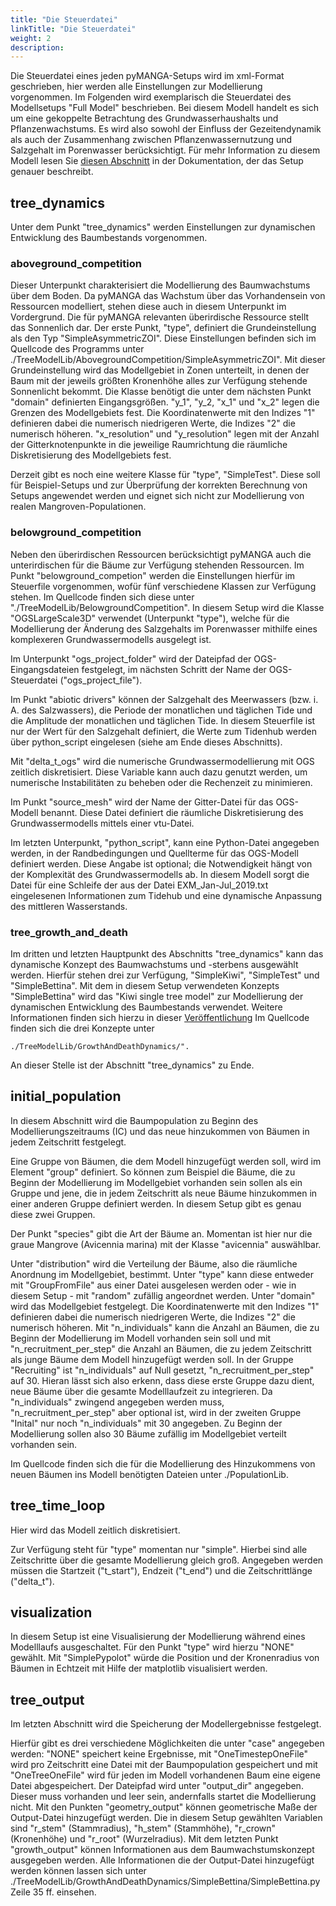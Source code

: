 ```yaml
---
title: "Die Steuerdatei"
linkTitle: "Die Steuerdatei"
weight: 2
description:
---
```

Die Steuerdatei eines jeden pyMANGA-Setups wird im xml-Format geschrieben, hier werden alle Einstellungen zur Modellierung vorgenommen. Im Folgenden wird exemplarisch die Steuerdatei des Modellsetups "Full Model" beschrieben. Bei diesem Modell handelt es sich um eine gekoppelte Betrachtung des Grundwasserhaushalts und Pflanzenwachstums. Es wird also sowohl der Einfluss der Gezeitendynamik als auch der Zusammenhang zwischen Pflanzenwassernutzung und Salzgehalt im Porenwasser berücksichtigt. Für mehr Information zu diesem Modell lesen Sie <a href="/de/docs/beispielmodell_exmouth_gulf/">diesen Abschnitt</a> in der Dokumentation, der das Setup genauer beschreibt.

## tree_dynamics

Unter dem Punkt "tree_dynamics" werden Einstellungen zur dynamischen Entwicklung des Baumbestands vorgenommen.

### aboveground_competition

Dieser Unterpunkt charakterisiert die Modellierung des Baumwachstums über dem Boden. Da pyMANGA das Wachstum über das Vorhandensein von Ressourcen modelliert, stehen diese auch in diesem Unterpunkt im Vordergrund. Die für pyMANGA relevanten überirdische Ressource stellt das Sonnenlich dar. Der erste Punkt, "type", definiert die Grundeinstellung als den Typ "SimpleAsymmetricZOI". Diese Einstellungen befinden sich im Quellcode des Programms unter ./TreeModelLib/AbovegroundCompetition/SimpleAsymmetricZOI". Mit dieser Grundeinstellung wird das Modellgebiet in Zonen unterteilt, in denen der Baum mit der jeweils größten Kronenhöhe alles zur Verfügung stehende Sonnenlicht bekommt. Die Klasse benötigt die unter dem nächsten Punkt "domain" definierten Eingangsgrößen. "y_1", "y_2, "x_1" und "x_2" legen die Grenzen des Modellgebiets fest. Die Koordinatenwerte mit den Indizes "1" definieren dabei die numerisch niedrigeren Werte, die Indizes "2" die numerisch höheren. "x_resolution" und "y_resolution" legen mit der Anzahl der Gitterknotenpunkte in die jeweilige Raumrichtung die räumliche Diskretisierung des Modellgebiets fest.

Derzeit gibt es noch eine weitere Klasse für "type", "SimpleTest". Diese soll für Beispiel-Setups und zur Überprüfung der korrekten Berechnung von Setups angewendet werden und eignet sich nicht zur Modellierung von realen Mangroven-Populationen.

### belowground_competition

Neben den überirdischen Ressourcen berücksichtigt pyMANGA auch die unterirdischen für die Bäume zur Verfügung stehenden Ressourcen. Im Punkt "belowground_competion" werden die Einstellungen hierfür im Steuerfile vorgenommen, wofür fünf verschiedene Klassen zur Verfügung stehen. Im Quellcode finden sich diese unter "./TreeModelLib/BelowgroundCompetition". In diesem Setup wird die Klasse "OGSLargeScale3D" verwendet (Unterpunkt "type"), welche für die Modellierung der Änderung des Salzgehalts im Porenwasser mithilfe eines komplexeren Grundwassermodells ausgelegt ist. 

Im Unterpunkt "ogs_project_folder" wird der Dateipfad der OGS-Eingangsdateien festgelegt, im nächsten Schritt der Name der OGS-Steuerdatei ("ogs_project_file").

Im Punkt "abiotic drivers" können der Salzgehalt des Meerwassers (bzw. i. A. des Salzwassers), die Periode der monatlichen und täglichen Tide und die Amplitude der monatlichen und täglichen Tide. In diesem Steuerfile ist nur der Wert für den Salzgehalt definiert, die Werte zum Tidenhub werden über python_script eingelesen (siehe am Ende dieses Abschnitts).

Mit "delta_t_ogs" wird die numerische Grundwassermodellierung mit OGS zeitlich diskretisiert. Diese Variable kann auch dazu genutzt werden, um numerische Instabilitäten zu beheben oder die Rechenzeit zu minimieren.

Im Punkt "source_mesh" wird der Name der Gitter-Datei für das OGS-Modell benannt. Diese Datei definiert die räumliche Diskretisierung des Grundwassermodells mittels einer vtu-Datei.

Im letzten Unterpunkt, "python_script", kann eine Python-Datei angegeben werden, in der Randbedingungen und Quellterme für das OGS-Modell definiert werden. Diese Angabe ist optional; die Notwendigkeit hängt von der Komplexität des Grundwassermodells ab. In diesem Modell sorgt die Datei für eine Schleife der aus der Datei EXM_Jan-Jul_2019.txt eingelesenen Informationen zum Tidehub und eine dynamische Anpassung des mittleren Wasserstands.

### tree_growth_and_death

Im dritten und letzten Hauptpunkt des Abschnitts "tree_dynamics" kann das dynamische Konzept des Baumwachstums und -sterbens ausgewählt werden. Hierfür stehen drei zur Verfügung, "SimpleKiwi", "SimpleTest" und "SimpleBettina". Mit dem in diesem Setup verwendeten Konzepts "SimpleBettina" wird das "Kiwi single tree model"  zur Modellierung der dynamischen Entwicklung des Baumbestands verwendet. Weitere Informationen finden sich hierzu in dieser <a href="https://doi.org/10.1016/j.ecolmodel.2018.10.005"> Veröffentlichung</a> Im Quellcode finden sich die drei Konzepte unter 

	./TreeModelLib/GrowthAndDeathDynamics/".



An dieser Stelle ist der Abschnitt "tree_dynamics" zu Ende. 

## initial_population

In diesem Abschnitt wird die Baumpopulation zu Beginn des Modellierungszeitraums (IC) und das neue hinzukommen von Bäumen in jedem Zeitschritt festgelegt.


Eine Gruppe von Bäumen, die dem Modell hinzugefügt werden soll, wird im Element "group" definiert. So können zum Beispiel die Bäume, die zu Beginn der Modellierung im Modellgebiet vorhanden sein sollen als ein Gruppe und jene, die in jedem Zeitschritt als neue Bäume hinzukommen in einer anderen Gruppe definiert werden. In diesem Setup gibt es genau diese zwei Gruppen.

Der Punkt "species" gibt die Art der Bäume an. Momentan ist hier nur die graue Mangrove (Avicennia marina) mit der Klasse "avicennia" auswählbar.

Unter "distribution" wird die Verteilung der Bäume, also die räumliche Anordnung im Modellgebiet, bestimmt. Unter "type" kann diese entweder mit "GroupFromFile" aus einer Datei ausgelesen werden oder - wie in diesem Setup - mit "random" zufällig angeordnet werden. Unter "domain" wird das Modellgebiet festgelegt. Die Koordinatenwerte mit den Indizes "1" definieren dabei die numerisch niedrigeren Werte, die Indizes "2" die numerisch höheren. Mit "n_individuals" kann die Anzahl an Bäumen, die zu Beginn der Modellierung im Modell vorhanden sein soll und mit "n_recruitment_per_step" die Anzahl an Bäumen, die zu jedem Zeitschritt als junge Bäume dem Modell hinzugefügt werden soll. In der Gruppe "Recruiting" ist "n_individuals" auf Null gesetzt, "n_recruitment_per_step" auf 30. Hieran lässt sich also erkenn, dass diese erste Gruppe dazu dient, neue Bäume über die gesamte Modelllaufzeit zu integrieren. Da "n_individuals" zwingend angegeben werden muss, "n_recruitment_per_step" aber optional ist, wird in der zweiten Gruppe "Inital" nur noch "n_individuals" mit 30 angegeben. Zu Beginn der Modellierung sollen also 30 Bäume zufällig im Modellgebiet verteilt vorhanden sein.

Im Quellcode finden sich die für die Modellierung des Hinzukommens von neuen Bäumen ins Modell benötigten Dateien unter ./PopulationLib. 

## tree_time_loop

Hier wird das Modell zeitlich diskretisiert.

Zur Verfügung steht für "type" momentan nur "simple". Hierbei sind alle Zeitschritte über die gesamte Modellierung gleich groß. Angegeben werden müssen die Startzeit ("t_start"), Endzeit ("t_end") und die Zeitschrittlänge ("delta_t").

## visualization

In diesem Setup ist eine Visualisierung der Modellierung während eines Modelllaufs ausgeschaltet. Für den Punkt "type" wird hierzu "NONE" gewählt. Mit "SimplePypolot" würde die Position und der Kronenradius von Bäumen in Echtzeit mit Hilfe der matplotlib visualisiert werden.

## tree_output

Im letzten Abschnitt wird die Speicherung der Modellergebnisse festgelegt.

Hierfür gibt es drei verschiedene Möglichkeiten die unter "case" angegeben werden: "NONE" speichert keine Ergebnisse, mit "OneTimestepOneFile" wird pro Zeitschritt eine Datei mit der Baumpopulation gespeichert und mit "OneTreeOneFile" wird für jeden im Modell vorhandenen Baum eine eigene Datei abgespeichert. Der Dateipfad wird unter "output_dir" angegeben. Dieser muss vorhanden und leer sein, andernfalls startet die Modellierung nicht. Mit den Punkten "geometry_output" können geometrische Maße der Output-Datei hinzugefügt werden. Die in diesem Setup gewählten Variablen sind "r_stem" (Stammradius), "h_stem" (Stammhöhe), "r_crown" (Kronenhöhe) und "r_root" (Wurzelradius). Mit dem letzten Punkt "growth_output" können Informationen aus dem Baumwachstumskonzept ausgegeben werden. Alle Informationen die der Output-Datei hinzugefügt werden können lassen sich unter ./TreeModelLib/GrowthAndDeathDynamics/SimpleBettina/SimpleBettina.py Zeile 35 ff. einsehen.

